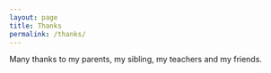 ```yaml
---
layout: page
title: Thanks
permalink: /thanks/
---
```

Many thanks to my parents, my sibling, my teachers and my friends.
